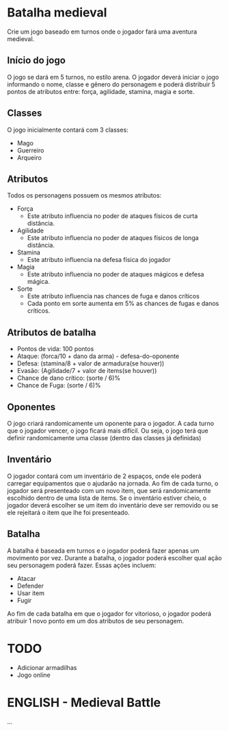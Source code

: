 # Batalha medieval

Crie um jogo baseado em turnos onde o jogador fará uma aventura medieval.

## Início do jogo

O jogo se dará em 5 turnos, no estilo arena. O jogador deverá iniciar o jogo informando o nome, classe e gênero do personagem e poderá distribuir 5 pontos de atributos entre: força, agilidade, stamina, magia e sorte.

## Classes

O jogo inicialmente contará com 3 classes:

- Mago
- Guerreiro
- Arqueiro

## Atributos

Todos os personagens possuem os mesmos atributos:

- Força
  - Este atributo influencia no poder de ataques físicos de curta distância.
- Agilidade
  - Este atributo influencia no poder de ataques físicos de longa distância.
- Stamina
  - Este atributo influencia na defesa física do jogador
- Magia
  - Este atributo influencia no poder de ataques mágicos e defesa mágica.
- Sorte
  - Este atributo influencia nas chances de fuga e danos críticos
  - Cada ponto em sorte aumenta em 5% as chances de fugas e danos críticos.

## Atributos de batalha

- Pontos de vida: 100 pontos
- Ataque: (forca/10 + dano da arma) - defesa-do-oponente
- Defesa: (stamina/8 + valor de armadura(se houver))
- Evasão: (Agilidade/7 + valor de items(se houver))
- Chance de dano crítico: (sorte / 6)%
- Chance de Fuga: (sorte / 6)%

## Oponentes

O jogo criará randomicamente um oponente para o jogador. A cada turno que o jogador vencer, o jogo ficará mais difícil.
Ou seja, o jogo terá que definir randomicamente uma classe (dentro das classes já definidas)

## Inventário

O jogador contará com um inventário de 2 espaços, onde ele poderá carregar equipamentos que o ajudarão na jornada.
Ao fim de cada turno, o jogador será presenteado com um novo item, que será randomicamente escolhido dentro de uma lista de items.
Se o inventário estiver cheio, o jogador deverá escolher se um item do inventário deve ser removido ou se ele rejeitará o item que lhe foi presenteado.

## Batalha

A batalha é baseada em turnos e o jogador poderá fazer apenas um movimento por vez.
Durante a batalha, o jogador poderá escolher qual ação seu personagem poderá fazer. Essas ações incluem:

- Atacar
- Defender
- Usar item
- Fugir

Ao fim de cada batalha em que o jogador for vitorioso, o jogador poderá atribuir 1 novo ponto em um dos atributos de seu personagem.

# TODO

- Adicionar armadilhas
- Jogo online

# ENGLISH - Medieval Battle

...